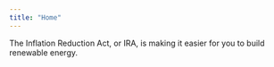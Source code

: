```yaml
---
title: "Home"
---
```


The Inflation Reduction Act, or IRA, is making it easier for you to build renewable energy.